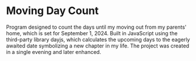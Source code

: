 # Moving Day Count

Program designed to count the days until my moving out from my parents' home, which is set for September 1, 2024. Built in JavaScript using the third-party library dayjs, which calculates the upcoming days to the eagerly awaited date symbolizing a new chapter in my life. The project was created in a single evening and later enhanced.
